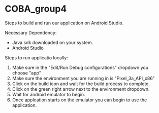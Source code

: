 # COBA_group4

Steps to build and run our application on Android Studio.

Necessary Dependency:
* Java sdk downloaded on your system.
* Android Studio 

Steps to run applicatio locally:
1. Make sure in the "Edit/Run Debug configurations" dropdown you choose "app" 
2. Make sure the environment you are running in is "Pixel_3a_API_x86"
3. Click on the build icon and wait for the build process to complete.
4. Click on the green right arrow next to the environment dropdown.
5. Wait for android emulator to begin.
6. Once applcation starts on the emulator you can begin to use the application.
